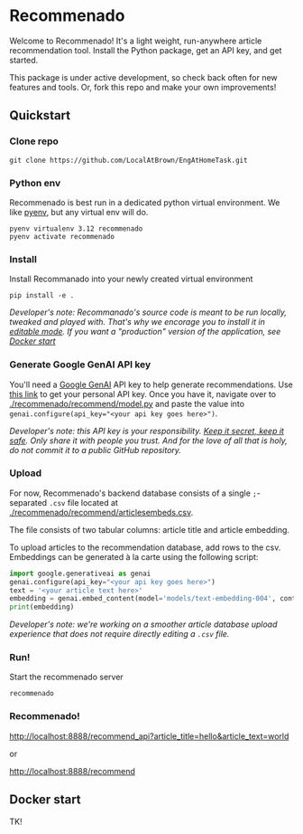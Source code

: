 # Recommenado

Welcome to Recommenado! It's a light weight, run-anywhere article recommendation tool. Install the Python package, get an API key, and get started. 

This package is under active development, so check back often for new features and tools. Or, fork this repo and make your own improvements! 

## Quickstart

### Clone repo

```
git clone https://github.com/LocalAtBrown/EngAtHomeTask.git
```

### Python env

Recommenado is best run in a dedicated python virtual environment. We like [pyenv](https://github.com/pyenv/pyenv), but any virtual env will do.

```
pyenv virtualenv 3.12 recommenado
pyenv activate recommenado
```

### Install

Install Recommanado into your newly created virtual environment
```
pip install -e .
```

*Developer's note: Recommanado's source code is meant to be run locally, tweaked and played with. That's why we encorage you to install it in [editable mode](https://setuptools.pypa.io/en/latest/userguide/development_mode.html#development-mode-a-k-a-editable-installs). If you want a "production" version of the application, see [Docker start](#docker-start)*

### Generate Google GenAI API key

You'll need a [Google GenAI](https://ai.google.dev/gemini-api/docs) API key to help generate recommendations. Use [this link](https://aistudio.google.com/app/apikey) to get your personal API key. Once you have it, navigate over to [./recommenado/recommend/model.py](./recommenado/recommend/model.py) and paste the value into `genai.configure(api_key="<your api key goes here>")`. 

*Developer's note: this API key is your responsibility. [Keep it secret, keep it safe](https://towardsdatascience.com/how-you-can-and-why-you-should-secure-your-api-keys-e433acc2f22d). Only share it with people you trust. And for the love of all that is holy, do not commit it to a public GitHub repository.*

### Upload

For now, Recommenado's backend database consists of a single `;`-separated `.csv` file located at [./recommenado/recommend/articlesembeds.csv](./recommenado/recommend/articlesembeds.csv). 

The file consists of two tabular columns: article title and article embedding.

To upload articles to the recommendation database, add rows to the csv. Embeddings can be generated à la carte using the following script:

```Python
import google.generativeai as genai
genai.configure(api_key="<your api key goes here>")
text = '<your article text here>'
embedding = genai.embed_content(model='models/text-embedding-004', content=text, task_type='models/text-embedding-004')['embedding']
print(embedding)
```

*Developer's note: we're working on a smoother article database upload experience that does not require directly editing a `.csv` file.*

### Run!

Start the recommenado server
```
recommenado
```

### Recommenado!

[http://localhost:8888/recommend_api?article_title=hello&article_text=world](http://localhost:8888/recommend_api?article_title=hello&article_text=world)

or 

[http://localhost:8888/recommend](http://localhost:8888/recommend)


## Docker start

TK!